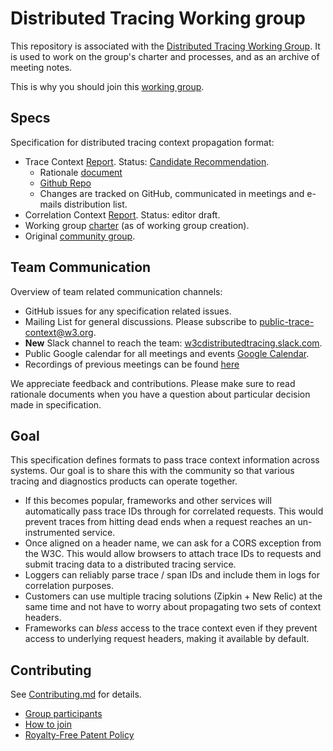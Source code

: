 # Distributed Tracing Working group

This repository is associated with the [Distributed Tracing Working
Group](https://www.w3.org/2018/distributed-tracing/). It is used to work on
the group's charter and processes, and as an archive of meeting notes.

This is why you should join this [working group](WELCOME.md).

## Specs

Specification for distributed tracing context propagation format:

- Trace Context
  [Report](https://w3c.github.io/trace-context/).
  Status: [Candidate Recommendation](https://www.w3.org/2017/Process-20170301/#candidate-recommendation).
  - Rationale [document](https://github.com/w3c/trace-context/blob/master/spec/21-http_header_format_rationale.md)
  - [Github Repo](https://github.com/w3c/trace-context)
  - Changes are tracked on GitHub, communicated in meetings and e-mails
    distribution list.
- Correlation Context
  [Report](https://w3c.github.io/correlation-context/).
  Status: editor draft.
- Working group [charter](https://www.w3.org/2018/07/distributed-tracing.html) (as of working group creation).
- Original [community group](https://www.w3.org/community/trace-context/).

## Team Communication

Overview of team related communication channels:

- GitHub issues for any specification related issues.
- Mailing List for general discussions. Please subscribe to
  [public-trace-context@w3.org](http://lists.w3.org/Archives/Public/public-trace-context/).
- **New** Slack channel to reach the team:
  [w3cdistributedtracing.slack.com](http://bit.ly/w3c-disttracing).
- Public Google calendar for all meetings and events [Google
  Calendar](https://calendar.google.com/calendar/embed?src=dynatrace.com_5a09qhua6fh7jb23h7vdjg6veg%40group.calendar.google.com).
- Recordings of previous meetings can be found [here](https://drive.google.com/drive/folders/1MQ-XnXVGjux2KH7FPp7mFGRDZHCx_HMH?usp=sharing)

We appreciate feedback and contributions. Please make sure to read rationale documents when you have a question about particular
decision made in specification.

## Goal

This specification defines formats to pass trace context information across systems. Our goal is
to share this with the community so that various tracing and diagnostics products can operate
together.

- If this becomes popular, frameworks and other services will automatically pass
  trace IDs through for correlated requests. This would prevent traces from
  hitting dead ends when a request reaches an un-instrumented service.
- Once aligned on a header name, we can ask for a CORS exception from the W3C.
  This would allow browsers to attach trace IDs to requests and submit tracing
  data to a distributed tracing service.
- Loggers can reliably parse trace / span IDs and include them in logs for
  correlation purposes.
- Customers can use multiple tracing solutions (Zipkin + New Relic) at the same
  time and not have to worry about propagating two sets of context headers.
- Frameworks can *bless* access to the trace context even if they prevent access
  to underlying request headers, making it available by default.

## Contributing

See [Contributing.md](CONTRIBUTING.md) for details.

- [Group participants](https://www.w3.org/2000/09/dbwg/details?group=108594&order=org&public=1)
- [How to join](https://www.w3.org/2004/01/pp-impl/108594/join)
- [Royalty-Free Patent Policy](https://www.w3.org/2004/01/pp-impl/108594/status)
